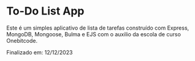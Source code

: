 # To-Do List App

Este é um simples aplicativo de lista de tarefas construído com Express, MongoDB, Mongoose, Bulma e EJS com o auxilio da escola de curso Onebitcode.

Finalizado em: 12/12/2023